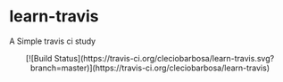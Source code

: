 # learn-travis
A Simple travis ci study

<div align="center">
  [![Build Status](https://travis-ci.org/cleciobarbosa/learn-travis.svg?branch=master)](https://travis-ci.org/cleciobarbosa/learn-travis)
  
  </div>

